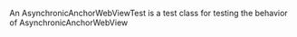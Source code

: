 An AsynchronicAnchorWebViewTest is a test class for testing the behavior of AsynchronicAnchorWebView